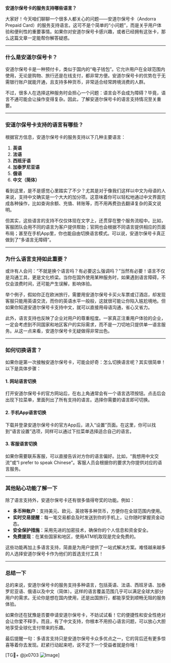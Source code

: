 **安道尔保号卡的服务支持哪些语言？**

大家好！今天咱们聊聊一个很多人都关心的问题——安道尔保号卡（Andorra Prepaid Card）的服务支持语言。这可不是个简单的“小问题”，而是关乎用户体验和便利性的重要事情。如果你对安道尔保号卡感兴趣，或者已经拥有这张卡，那么这篇文章一定能帮你解答疑惑。

---

### **什么是安道尔保号卡？**
安道尔保号卡是一种预付卡，类似于国内的“电子钱包”。它允许用户在全球范围内使用，无论是购物、旅行还是在线支付，都非常方便。安道尔保号卡的优势在于无需银行账户就能开通，且支持多种货币，非常适合经常跨境消费的人群。

不过，很多人在选择这种服务时会担心一个问题：语言会不会成为障碍？毕竟，语言不通可能会让操作变得复杂。因此，了解安道尔保号卡的语言支持情况至关重要。

---

### **安道尔保号卡支持的语言有哪些？**

根据官方信息，安道尔保号卡的服务支持以下几种主要语言：

1. **英语**
2. **法语**
3. **西班牙语**
4. **加泰罗尼亚语**
5. **俄语**
6. **中文（简体）**

看到这里，是不是感觉心里踏实了不少？尤其是对于像我们这样以中文为母语的人来说，支持中文确实是一个大大的加分项。这意味着你可以轻松地通过中文界面完成各种操作，比如查询余额、充值、转账等，而不用再费劲去翻译复杂的英文说明。

但其实，这些语言的支持不仅仅体现在文字上，还贯穿在整个服务流程中。比如，客服团队会用不同的语言为客户提供帮助；官网也会根据不同语言提供相应的页面布局；甚至在手机App里，你也能自由切换语言模式。可以说，安道尔保号卡真正做到了“多语言无障碍”。

---

### **为什么语言支持如此重要？**

或许有人会问：“不就是换个语言吗？有必要这么强调吗？”当然有必要！语言不仅是沟通工具，更是文化桥梁。当你在国外使用某种服务时，如果遇到语言障碍，不仅会浪费时间，还可能产生误解，影响体验。

举个例子，假如你正在欧洲旅行，需要用安道尔保号卡买火车票或订酒店，却发现客服只能用英语交流，而你的英语水平一般般，这就很可能让你陷入尴尬境地。但如果你知道安道尔保号卡支持中文，就可以直接用母语沟通，省心又省力。

此外，语言支持也反映了企业对用户的尊重程度。一家真正注重用户体验的企业，一定会考虑到不同国家和地区客户的实际需求，而不是一刀切地只提供单一语言服务。从这一点来看，安道尔保号卡无疑做得非常出色。

---

### **如何切换语言？**

如果你是第一次接触安道尔保号卡，可能会好奇：怎么切换语言呢？其实很简单！以下是具体步骤：

#### **1. 网站语言切换**
打开安道尔保号卡的官方网站后，在右上角通常会有一个语言选项按钮。点击后会出现下拉菜单，里面列出了所有支持的语言。选择你需要的语言即可切换。

#### **2. 手机App语言切换**
下载并登录安道尔保号卡的官方App后，进入“设置”页面。在这里，你可以找到“语言设置”选项，同样可以通过下拉菜单选择适合自己的语言。

#### **3. 客服语言切换**
如果你需要联系客服，可以直接告诉对方你的语言偏好。比如，“我想用中文交流”或“I prefer to speak Chinese”。客服人员会根据你的要求为你提供对应的语言服务。

---

### **其他贴心功能了解一下**

除了语言支持外，安道尔保号卡还有很多值得夸奖的功能。例如：

- **多币种账户**：支持美元、欧元、英镑等多种货币，方便你在全球范围内使用。
- **实时交易提醒**：每一笔交易都会及时发送到你的手机上，让你随时掌握资金动态。
- **安全保护措施**：采用先进的加密技术，确保你的个人信息和资金安全。
- **免费提现**：在某些国家和地区，使用ATM机取现是完全免费的。

这些功能再加上多语言支持，简直是为用户提供了一站式解决方案。难怪越来越多的人选择安道尔保号卡作为他们的首选支付工具！

---

### **总结一下**

总的来说，安道尔保号卡的服务支持多种语言，包括英语、法语、西班牙语、加泰罗尼亚语、俄语以及中文（简体）。这样的语言覆盖范围几乎可以满足全球大部分用户的需求。无论你是想在国内使用，还是出国旅行，都能享受到顺畅无阻的服务体验。

如果你还在犹豫是否要申请安道尔保号卡，不妨试试看！它的便捷性和安全性绝对会让你爱不释手。而且，有了中文支持，你根本不用担心语言问题，可以放心大胆地享受全球化支付带来的乐趣。

最后提醒一句：多语言支持只是安道尔保号卡众多优点之一，它的背后还有更多惊喜等着你去发现。赶紧行动起来吧，说不定下一个受益者就是你哦！

[TG💪+ @jx0703 ![Image](https://github.com/user-attachments/assets/dbca1d08-cadb-493c-b0ec-ad6f7a83f270)]
